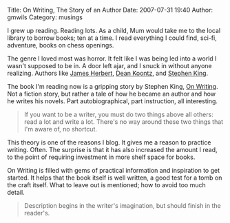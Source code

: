 Title: On Writing, The Story of an Author
Date: 2007-07-31 19:40
Author: gmwils
Category: musings

I grew up reading. Reading lots. As a child, Mum would take me to the
local library to borrow books; ten at a time. I read everything I could
find, sci-fi, adventure, books on chess openings.

The genre I loved most was horror. It felt like I was being led into a
world I wasn't supposed to be in. A door left ajar, and I snuck in
without anyone realizing. Authors like [James Herbert][], [Dean
Koontz][], and [Stephen King][].

The book I'm reading now is a gripping story by Stephen King, [On
Writing][]. Not a fiction story, but rather a tale of how he became an
author and how he writes his novels. Part autobiographical, part
instruction, all interesting.

> If you want to be a writer, you must do two things above all others:
> read a lot and write a lot. There's no way around these two things
> that I'm aware of, no shortcut.

This theory is one of the reasons I blog. It gives me a reason to
practice writing. Often. The surprise is that it has also increased the
amount I read, to the point of requiring investment in more shelf space
for books.

On Writing is filled with gems of practical information and inspiration
to get started. It helps that the book itself is well written, a good
test for a tomb on the craft itself. What to leave out is mentioned; how
to avoid too much detail.

> Description begins in the writer's imagination, but should finish in
> the reader's.

  [James Herbert]: http://en.wikipedia.org/wiki/James_Herbert
  [Dean Koontz]: http://en.wikipedia.org/wiki/Dean_Koontz
  [Stephen King]: http://www.stephenking.com/
  [On Writing]: http://www.amazon.com/exec/obidos/asin/0743455967/ref=nosim/pseudofish-20
